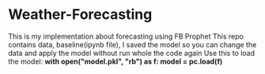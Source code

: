 # Weather-Forecasting
This is my implementation about forecasting using FB Prophet
This repo contains data, baseline(ipynb file), I saved the model so you can change the data and apply the model without run whole the code again
Use this to load the model:
**with open("model.pkl", "rb") as f:
    model = pc.load(f)**
